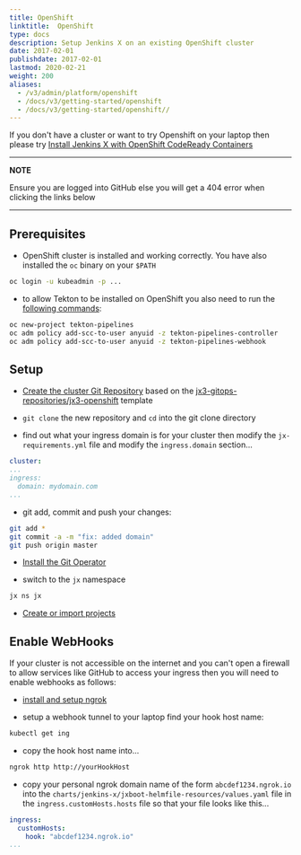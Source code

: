 ```yaml
---
title: OpenShift
linktitle:  OpenShift
type: docs
description: Setup Jenkins X on an existing OpenShift cluster
date: 2017-02-01
publishdate: 2017-02-01
lastmod: 2020-02-21
weight: 200
aliases:
  - /v3/admin/platform/openshift
  - /docs/v3/getting-started/openshift
  - /docs/v3/getting-started/openshift//
---
```


If you don't have a cluster or want to try Openshift on your laptop then please try <a href="/v3/guides/infra/openshift-crc/" target="github" class="btn bg-primary text-light">Install Jenkins X with OpenShift CodeReady Containers</a> 
 

---
**NOTE**

Ensure you are logged into GitHub else you will get a 404 error when clicking the links below

---

## Prerequisites

* OpenShift cluster is installed and working correctly. You have also installed the `oc` binary on your `$PATH`


```bash
oc login -u kubeadmin -p ...
```

* to allow Tekton to be installed on OpenShift you also need to run the [following commands](https://github.com/tektoncd/pipeline/blob/master/docs/install.md#installing-tekton-pipelines-on-openshift):


```bash
oc new-project tekton-pipelines
oc adm policy add-scc-to-user anyuid -z tekton-pipelines-controller
oc adm policy add-scc-to-user anyuid -z tekton-pipelines-webhook
```

## Setup

*  <a href="https://github.com/jx3-gitops-repositories/jx3-openshift/generate" target="github" class="btn bg-primary text-light">Create the cluster Git Repository</a> based on the [jx3-gitops-repositories/jx3-openshift](https://github.com/jx3-gitops-repositories/jx3-openshift/generate) template

* `git clone` the new repository and `cd` into the git clone directory

* find out what your ingress domain is for your cluster then modify the `jx-requirements.yml` file and modify the `ingress.domain` section...

```yaml
cluster:
...
ingress:
  domain: mydomain.com
...
```

* git add, commit and push your changes:

```bash
git add *
git commit -a -m "fix: added domain"
git push origin master
```

* <a href="/v3/guides/operator/" class="btn bg-primary text-light">Install the Git Operator</a> 

* switch to the `jx` namespace

```bash    
jx ns jx
```        

*  <a href="/v3/develop/create-project/" class="btn bg-primary text-light">Create or import projects</a>


## Enable WebHooks

If your cluster is not accessible on the internet and you can't open a firewall to allow services like GitHub to access your ingress then you will need to enable webhooks as follows:
 

* [install and setup ngrok](https://ngrok.com/)

* setup a webhook tunnel to your laptop find your hook host name:

```bash
kubectl get ing
```

* copy the hook host name into...
 
```bash
ngrok http http://yourHookHost
```

* copy your personal ngrok domain name of the form `abcdef1234.ngrok.io` into the `charts/jenkins-x/jxboot-helmfile-resources/values.yaml` file in the `ingress.customHosts.hosts` file so that your file looks like this...

```yaml
ingress:
  customHosts:
    hook: "abcdef1234.ngrok.io"
...
```

